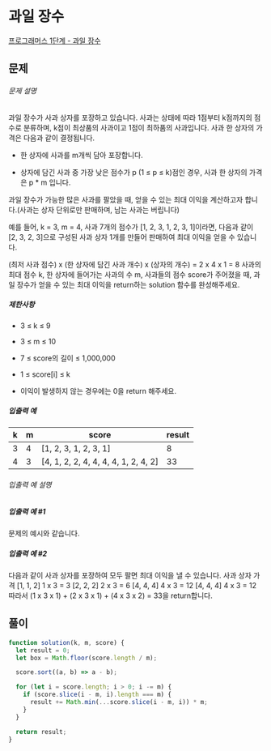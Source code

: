 # 과일 장수

[프로그래머스 1단계 - 과일 장수](https://school.programmers.co.kr/learn/courses/30/lessons/135808)

## 문제

###### 문제 설명

과일 장수가 사과 상자를 포장하고 있습니다. 사과는 상태에 따라 1점부터 k점까지의 점수로 분류하며, k점이 최상품의 사과이고 1점이 최하품의 사과입니다. 사과 한 상자의 가격은 다음과 같이 결정됩니다.

- 한 상자에 사과를 m개씩 담아 포장합니다.

- 상자에 담긴 사과 중 가장 낮은 점수가 p (1 ≤ p ≤ k)점인 경우, 사과 한 상자의 가격은 p \* m 입니다.

과일 장수가 가능한 많은 사과를 팔았을 때, 얻을 수 있는 최대 이익을 계산하고자 합니다.(사과는 상자 단위로만 판매하며, 남는 사과는 버립니다)

예를 들어, k = 3, m = 4, 사과 7개의 점수가 [1, 2, 3, 1, 2, 3, 1]이라면, 다음과 같이 [2, 3, 2, 3]으로 구성된 사과 상자 1개를 만들어 판매하여 최대 이익을 얻을 수 있습니다.

(최저 사과 점수) x (한 상자에 담긴 사과 개수) x (상자의 개수) = 2 x 4 x 1 = 8
사과의 최대 점수 k, 한 상자에 들어가는 사과의 수 m, 사과들의 점수 score가 주어졌을 때, 과일 장수가 얻을 수 있는 최대 이익을 return하는 solution 함수를 완성해주세요.

##### 제한사항

- 3 ≤ k ≤ 9

- 3 ≤ m ≤ 10

- 7 ≤ score의 길이 ≤ 1,000,000

- 1 ≤ score[i] ≤ k

- 이익이 발생하지 않는 경우에는 0을 return 해주세요.

##### 입출력 예

| k   | m   | score                                | result |
| --- | --- | ------------------------------------ | ------ |
| 3   | 4   | [1, 2, 3, 1, 2, 3, 1]                | 8      |
| 4   | 3   | [4, 1, 2, 2, 4, 4, 4, 4, 1, 2, 4, 2] | 33     |

###### 입출력 예 설명

##### 입출력 예 #1

문제의 예시와 같습니다.

##### 입출력 예 #2

다음과 같이 사과 상자를 포장하여 모두 팔면 최대 이익을 낼 수 있습니다.
사과 상자 가격
[1, 1, 2] 1 x 3 = 3
[2, 2, 2] 2 x 3 = 6
[4, 4, 4] 4 x 3 = 12
[4, 4, 4] 4 x 3 = 12
따라서 (1 x 3 x 1) + (2 x 3 x 1) + (4 x 3 x 2) = 33을 return합니다.

## 풀이

```javascript
function solution(k, m, score) {
  let result = 0;
  let box = Math.floor(score.length / m);

  score.sort((a, b) => a - b);

  for (let i = score.length; i > 0; i -= m) {
    if (score.slice(i - m, i).length === m) {
      result += Math.min(...score.slice(i - m, i)) * m;
    }
  }

  return result;
}
```
